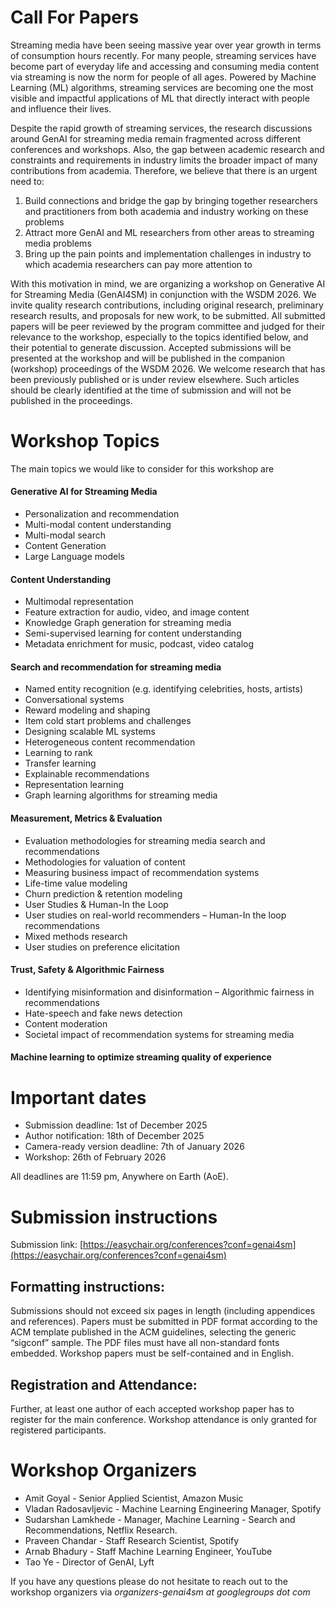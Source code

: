 # Call For Papers

Streaming media have been seeing massive year over year growth in terms of consumption hours recently. For many people, streaming services have become part of everyday life and accessing and consuming media content via streaming is now the norm for people of all ages. Powered by Machine Learning (ML) algorithms, streaming services are becoming one the most visible and impactful applications of ML that directly interact with people and influence their lives.

Despite the rapid growth of streaming services, the research discussions around GenAI for streaming media remain fragmented across different conferences and workshops. Also, the gap between academic research and constraints and requirements in industry limits the broader impact of many contributions from academia. Therefore, we believe that there is an urgent need to:
1. Build connections and bridge the gap by bringing together researchers and practitioners from both academia and industry working on these problems
2. Attract more GenAI and ML researchers from other areas to streaming media problems
3. Bring up the pain points and implementation challenges in industry to which academia researchers can pay more attention to

With this motivation in mind, we are organizing a workshop on Generative AI for Streaming Media (GenAI4SM) in conjunction with the WSDM 2026. We invite quality research contributions, including original research, preliminary research results, and proposals for new work, to be submitted. All submitted papers will be peer reviewed by the program committee and judged for their relevance to the workshop, especially to the topics identified below, and their potential to generate discussion. Accepted submissions will be presented at the workshop and will be published in the companion (workshop) proceedings of the WSDM 2026. We welcome research that has been previously published or is under review elsewhere. Such articles should be clearly identified at the time of submission and will not be published in the proceedings.


# Workshop Topics
The main topics we would like to consider for this workshop are
#### Generative AI for Streaming Media
   * Personalization and recommendation
   * Multi-modal content understanding
   * Multi-modal search
   * Content Generation 
   * Large Language models
#### Content Understanding
   * Multimodal representation
   * Feature extraction for audio, video, and image content
   * Knowledge Graph generation for streaming media
   * Semi-supervised learning for content understanding
   * Metadata enrichment for music, podcast, video catalog
#### Search and recommendation for streaming media
   * Named entity recognition (e.g. identifying celebrities, hosts, artists)
   * Conversational systems
   * Reward modeling and shaping
   * Item cold start problems and challenges
   * Designing scalable ML systems
   * Heterogeneous content recommendation
   * Learning to rank
   * Transfer learning
   * Explainable recommendations
   * Representation learning
   * Graph learning algorithms for streaming media
#### Measurement, Metrics & Evaluation
   * Evaluation methodologies for streaming media search and recommendations
   * Methodologies for valuation of content
   * Measuring business impact of recommendation systems
   * Life-time value modeling
   * Churn prediction & retention modeling
   * User Studies & Human-In the Loop
   * User studies on real-world recommenders – Human-In the loop recommendations
   * Mixed methods research
   * User studies on preference elicitation
#### Trust, Safety & Algorithmic Fairness
   * Identifying misinformation and disinformation – Algorithmic fairness in recommendations
   * Hate-speech and fake news detection
   * Content moderation
   * Societal impact of recommendation systems for streaming media
#### Machine learning to optimize streaming quality of experience

# Important dates

   * Submission deadline: 1st of December 2025	 			
   * Author notification: 18th of December 2025
   * Camera-ready version deadline: 7th of January 2026
   * Workshop: 26th of February 2026 	

All deadlines are 11:59 pm, Anywhere on Earth (AoE).

# Submission instructions
Submission link: [https://easychair.org/conferences?conf=genai4sm](https://easychair.org/conferences?conf=genai4sm)

## Formatting instructions:
Submissions should not exceed six pages in length (including appendices and references). Papers must be submitted in PDF format according to the ACM template published in the ACM guidelines, selecting the generic “sigconf” sample. The PDF files must have all non-standard fonts embedded. Workshop papers must be self-contained and in English.

## Registration and Attendance:
Further, at least one author of each accepted workshop paper has to register for the main conference. Workshop attendance is only granted for registered participants.

# Workshop Organizers

   * Amit Goyal - Senior Applied Scientist, Amazon Music
   * Vladan Radosavljevic - Machine Learning Engineering Manager, Spotify
   * Sudarshan Lamkhede - Manager, Machine Learning - Search and Recommendations, Netflix Research.
   * Praveen Chandar - Staff Research Scientist,  Spotify
   * Arnab Bhadury - Staff Machine Learning Engineer, YouTube
   * Tao Ye - Director of GenAI, Lyft


If you have any questions please do not hesitate to reach out to the workshop organizers via *organizers-genai4sm at googlegroups dot com*
